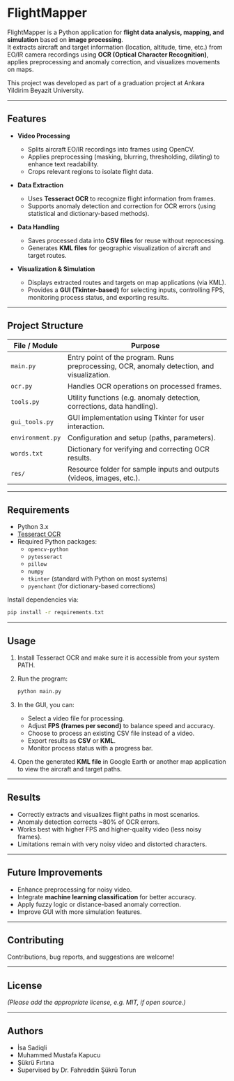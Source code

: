 # FlightMapper

FlightMapper is a Python application for **flight data analysis, mapping, and simulation** based on **image processing**.  
It extracts aircraft and target information (location, altitude, time, etc.) from EO/IR camera recordings using **OCR (Optical Character Recognition)**, applies preprocessing and anomaly correction, and visualizes movements on maps.  

This project was developed as part of a graduation project at Ankara Yildirim Beyazit University.

---

## Features

- **Video Processing**
  - Splits aircraft EO/IR recordings into frames using OpenCV.
  - Applies preprocessing (masking, blurring, thresholding, dilating) to enhance text readability.
  - Crops relevant regions to isolate flight data.

- **Data Extraction**
  - Uses **Tesseract OCR** to recognize flight information from frames.
  - Supports anomaly detection and correction for OCR errors (using statistical and dictionary-based methods).

- **Data Handling**
  - Saves processed data into **CSV files** for reuse without reprocessing.
  - Generates **KML files** for geographic visualization of aircraft and target routes.

- **Visualization & Simulation**
  - Displays extracted routes and targets on map applications (via KML).
  - Provides a **GUI (Tkinter-based)** for selecting inputs, controlling FPS, monitoring process status, and exporting results.

---

## Project Structure

| File / Module       | Purpose |
|---------------------|---------|
| `main.py`           | Entry point of the program. Runs preprocessing, OCR, anomaly detection, and visualization. |
| `ocr.py`            | Handles OCR operations on processed frames. |
| `tools.py`          | Utility functions (e.g. anomaly detection, corrections, data handling). |
| `gui_tools.py`      | GUI implementation using Tkinter for user interaction. |
| `environment.py`    | Configuration and setup (paths, parameters). |
| `words.txt`         | Dictionary for verifying and correcting OCR results. |
| `res/`              | Resource folder for sample inputs and outputs (videos, images, etc.). |

---

## Requirements

- Python 3.x
- [Tesseract OCR](https://github.com/tesseract-ocr/tesseract)
- Required Python packages:
  - `opencv-python`
  - `pytesseract`
  - `pillow`
  - `numpy`
  - `tkinter` (standard with Python on most systems)
  - `pyenchant` (for dictionary-based corrections)

Install dependencies via:

```bash
pip install -r requirements.txt
```

---

## Usage

1. Install Tesseract OCR and make sure it is accessible from your system PATH.  
2. Run the program:

   ```bash
   python main.py
   ```

3. In the GUI, you can:
   - Select a video file for processing.
   - Adjust **FPS (frames per second)** to balance speed and accuracy.
   - Choose to process an existing CSV file instead of a video.
   - Export results as **CSV** or **KML**.
   - Monitor process status with a progress bar.

4. Open the generated **KML file** in Google Earth or another map application to view the aircraft and target paths.

---

## Results

- Correctly extracts and visualizes flight paths in most scenarios.  
- Anomaly detection corrects ~80% of OCR errors.  
- Works best with higher FPS and higher-quality video (less noisy frames).  
- Limitations remain with very noisy video and distorted characters.  

---

## Future Improvements

- Enhance preprocessing for noisy video.  
- Integrate **machine learning classification** for better accuracy.  
- Apply fuzzy logic or distance-based anomaly correction.  
- Improve GUI with more simulation features.  

---

## Contributing

Contributions, bug reports, and suggestions are welcome!  

---

## License

*(Please add the appropriate license, e.g. MIT, if open source.)*

---

## Authors

- İsa Sadiqli  
- Muhammed Mustafa Kapucu  
- Şükrü Fırtına  
- Supervised by Dr. Fahreddin Şükrü Torun  
